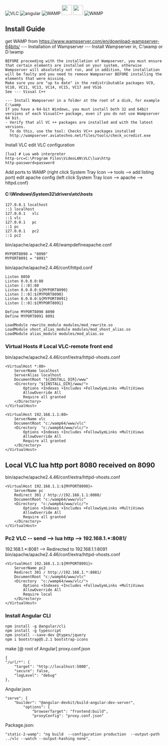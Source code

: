 ![VLC](https://img.shields.io/badge/VLC-http--lua--remote-orange)
![angular](https://img.shields.io/badge/Angular-VLC-red)
![WAMP](https://img.shields.io/badge/WAMP-3.2.3-%23ff66ff)
<img height="32" width="32" src="https://cdn.jsdelivr.net/npm/simple-icons@v7/icons/angular.svg" />
<img height="32" width="32" color="#fff;" src="https://unpkg.com/simple-icons@v7/icons/angular.svg" />
![WAMP](https://img.shields.io/static/v1?label=<LABEL>&message=<MESSAGE>&color=<COLOR>)
##  Install Guide
 get WAMP from https://www.wampserver.com/en/download-wampserver-64bits/
--- Installation of Wampserver --- Install Wampserver in, C:\wamp or D:\wamp
````
BEFORE proceeding with the installation of Wampserver, you must ensure that certain elements are installed on your system, otherwise Wampserver will absolutely not run, and in addition, the installation will be faulty and you need to remove Wampserver BEFORE installing the elements that were missing.
Make sure you are "up to date" in the redistributable packages VC9, VC10, VC11, VC13, VC14, VC15, VC17 and VS16
See --- Visual C++

--- Install Wampserver in a folder at the root of a disk, for example C:\wamp
If you have a 64-bit Windows, you must install both 32 and 64bit versions of each VisualC++ package, even if you do not use Wampserver 64 bit.
- Verify that all VC ++ packages are installed and with the latest versions.
  To do this, use the tool: Checks VC++ packages installed
  http://wampserver.aviatechno.net/files/tools/check_vcredist.exe
````
Install VLC
edit VLC configuration
````
[lua] # Lua web interpreter
http-src=C:\Program Files\VideoLAN\VLC\lua\http
http-password=password
````

Add ports to WAMP  (right click System Tray Icon --> tools  --> add listing port) 
edit apache config (left click  System Tray Icon --> apache --> httpd.conf)

####  C:\Windows\System32\drivers\etc\hosts
```
127.0.0.1 localhost
::1 localhost
127.0.0.1	vlc
::1	vlc
127.0.0.1	pc
::1	pc
127.0.0.1	pc2
::1	pc2
```

bin/apache/apache2.4.46/wampdefineapache.conf
````
MYPORT8090 = "8090"
MYPORT8091 = "8091"
````


bin/apache/apache2.4.46/conf/httpd.conf
```
Listen 8050
Listen 0.0.0.0:80
Listen [::0]:80
Listen 0.0.0.0:${MYPORT8090}
Listen [::0]:${MYPORT8090}
Listen 0.0.0.0:${MYPORT8091}
Listen [::0]:${MYPORT8091}

Define MYPORT8090 8090
Define MYPORT8091 8091

LoadModule rewrite_module modules/mod_rewrite.so
LoadModule vhost_alias_module modules/mod_vhost_alias.so
LoadModule alias_module modules/mod_alias.so
````


### Virtual Hosts # Local VLC-remote front end
 bin/apache/apache2.4.46/conf/extra/httpd-vhosts.conf
```
<VirtualHost *:80>
    ServerName localhost
    ServerAlias localhost
    DocumentRoot "${INSTALL_DIR}/www"
    <Directory "${INSTALL_DIR}/www/">
        Options +Indexes +Includes +FollowSymLinks +MultiViews
        AllowOverride All
        Require all granted
    </Directory>
</VirtualHost>

<VirtualHost 192.168.1.1:80>
    ServerName vlc
    DocumentRoot "c:/wamp64/www/vlc"
    <Directory  "c:/wamp64/www/vlc/">
        Options +Indexes +Includes +FollowSymLinks +MultiViews
        AllowOverride All
        Require all granted
    </Directory>
</VirtualHost>
````
## Local VLC lua http port 8080 received on 8090
 bin/apache/apache2.4.46/conf/extra/httpd-vhosts.conf
```
<VirtualHost 192.168.1.1:${MYPORT8090}>
    ServerName pc
    Redirect 301 / http://192.168.1.1:8080/
    DocumentRoot "c:/wamp64/www/vlc"
    <Directory  "c:/wamp64/www/vlc/">
        Options +Indexes +Includes +FollowSymLinks +MultiViews
        AllowOverride All
        Require all granted
    </Directory>
</VirtualHost>

````
### Pc2 VLC -- send --> lua http --> 192.168.1.*:8081/ 
 192.168.1.*:8081 --> Redirected to 192.168.1.1:8091
 bin/apache/apache2.4.46/conf/extra/httpd-vhosts.conf
```
<VirtualHost 192.168.1.1:${MYPORT8091}>
    ServerName pc2
    Redirect 301 / http://192.168.1.*:8081/
    DocumentRoot "c:/wamp64/www/vlc"
    <Directory  "c:/wamp64/www/vlc/">
        Options +Indexes +Includes +FollowSymLinks +MultiViews
        AllowOverride All
        Require local
    </Directory>
</VirtualHost>
```


### Install Angular CLI
````
npm install -g @angular/cli
npm install -g typescript
npm install --save-dev @types/jquery
npm i bootstrap@5.2.1 bootstrap-icons
````
make [@ root of Angular] proxy.conf.json
```
{
"/url/*": {
    "target": "http://localhost:5000",
    "secure": false,
    "logLevel": "debug"
},
```

Angular.json
```
"serve": {
    "builder": "@angular-devkit/build-angular:dev-server",
        "options": {
            "browserTarget": "frontend:build",
            "proxyConfig": "proxy.conf.json"

```

Package.json:
```
"static-2-wamp": "ng build  --configuration production  --output-path ../vlc --watch --output-hashing none",
```
